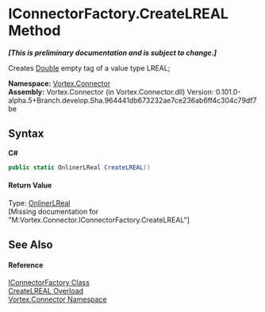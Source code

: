 # IConnectorFactory.CreateLREAL Method 
 _**\[This is preliminary documentation and is subject to change.\]**_

Creates <a href="http://msdn2.microsoft.com/en-us/library/643eft0t" target="_blank">Double</a> empty tag of a value type LREAL;

**Namespace:**&nbsp;<a href="N_Vortex_Connector.md">Vortex.Connector</a><br />**Assembly:**&nbsp;Vortex.Connector (in Vortex.Connector.dll) Version: 0.101.0-alpha.5+Branch.develop.Sha.964441db673232ae7ce236ab6ff4c304c79df7be

## Syntax

**C#**<br />
``` C#
public static OnlinerLReal CreateLREAL()
```


#### Return Value
Type: <a href="T_Vortex_Connector_ValueTypes_OnlinerLReal.md">OnlinerLReal</a><br />\[Missing <returns> documentation for "M:Vortex.Connector.IConnectorFactory.CreateLREAL"\]

## See Also


#### Reference
<a href="T_Vortex_Connector_IConnectorFactory.md">IConnectorFactory Class</a><br /><a href="Overload_Vortex_Connector_IConnectorFactory_CreateLREAL.md">CreateLREAL Overload</a><br /><a href="N_Vortex_Connector.md">Vortex.Connector Namespace</a><br />